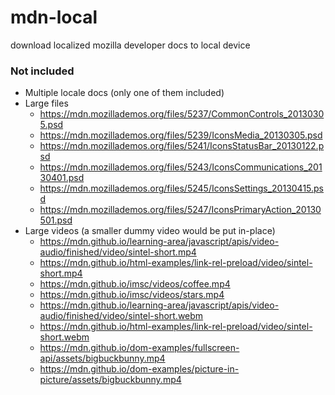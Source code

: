 # mdn-local
download localized mozilla developer docs to local device

### Not included
* Multiple locale docs (only one of them included)
* Large files
    * <https://mdn.mozillademos.org/files/5237/CommonControls_20130305.psd>
    * <https://mdn.mozillademos.org/files/5239/IconsMedia_20130305.psd>
    * <https://mdn.mozillademos.org/files/5241/IconsStatusBar_20130122.psd>
    * <https://mdn.mozillademos.org/files/5243/IconsCommunications_20130401.psd>
    * <https://mdn.mozillademos.org/files/5245/IconsSettings_20130415.psd>
    * <https://mdn.mozillademos.org/files/5247/IconsPrimaryAction_20130501.psd>
* Large videos (a smaller dummy video would be put in-place)
    * <https://mdn.github.io/learning-area/javascript/apis/video-audio/finished/video/sintel-short.mp4>
    * <https://mdn.github.io/html-examples/link-rel-preload/video/sintel-short.mp4>
    * <https://mdn.github.io/imsc/videos/coffee.mp4>
    * <https://mdn.github.io/imsc/videos/stars.mp4>
    * <https://mdn.github.io/learning-area/javascript/apis/video-audio/finished/video/sintel-short.webm>
    * <https://mdn.github.io/html-examples/link-rel-preload/video/sintel-short.webm>
    * <https://mdn.github.io/dom-examples/fullscreen-api/assets/bigbuckbunny.mp4>
    * <https://mdn.github.io/dom-examples/picture-in-picture/assets/bigbuckbunny.mp4>
